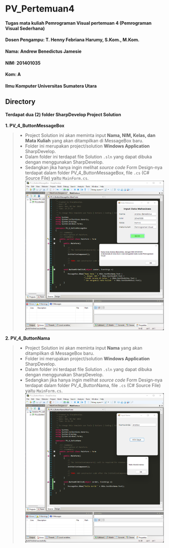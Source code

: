 # PV_Pertemuan4
#### Tugas mata kuliah Pemrograman Visual pertemuan 4 (Pemrograman Visual Sederhana) 
#### Dosen Pengampu: T. Henny Febriana Harumy, S.Kom., M.Kom.

#### Nama: Andrew Benedictus Jamesie
#### NIM: 201401035
#### Kom: A
#### Ilmu Komputer Universitas Sumatera Utara

## Directory
#### Terdapat dua (2) folder SharpDevelop Project Solution

**1. PV_4_ButtonMessageBox**
> - Project Solution ini akan meminta input __Nama, NIM, Kelas, dan Mata Kuliah__ yang akan ditampilkan di MessageBox baru.
> - Folder ini merupakan project/solution __Windows Application__ SharpDevelop.
> - Dalam folder ini terdapat file Solution `.sln` yang dapat dibuka dengan menggunakan SharpDevelop.
> - Sedangkan jika hanya ingin melihat _source code_ Form Design-nya terdapat dalam folder PV_4_ButtonMessageBox, file `.cs` (C# Source File) yaitu `MainForm.cs`.
> ![alt text](
https://github.com/aNdr3W03/PV_Pertemuan4/blob/main/%5BPV%5D%20-%20%5B4%5D%20Screenshot%202.png?raw=true)

**2. PV_4_ButtonNama**
> - Project Solution ini akan meminta input __Nama__ yang akan ditampilkan di MessageBox baru.
> - Folder ini merupakan project/solution __Windows Application__ SharpDevelop.
> - Dalam folder ini terdapat file Solution `.sln` yang dapat dibuka dengan menggunakan SharpDevelop.
> - Sedangkan jika hanya ingin melihat _source code_ Form Design-nya terdapat dalam folder PV_4_ButtonNama, file `.cs` (C# Source File) yaitu `MainForm.cs`.
> ![alt text](
https://github.com/aNdr3W03/PV_Pertemuan4/blob/main/%5BPV%5D%20-%20%5B4%5D%20Screenshot%201.png?raw=true)
